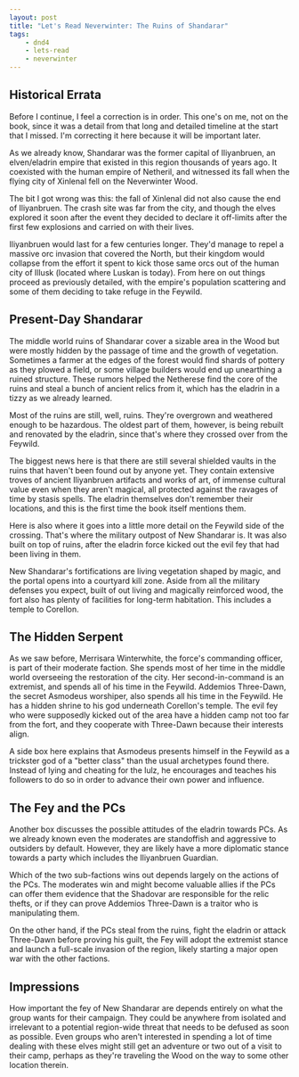 ```yaml
---
layout: post
title: "Let's Read Neverwinter: The Ruins of Shandarar"
tags:
    - dnd4
    - lets-read
    - neverwinter
---
```


## Historical Errata

Before I continue, I feel a correction is in order. This one's on me, not on the
book, since it was a detail from that long and detailed timeline at the start
that I missed. I'm correcting it here because it will be important later.

As we already know, Shandarar was the former capital of Iliyanbruen, an
elven/eladrin empire that existed in this region thousands of years ago. It
coexisted with the human empire of Netheril, and witnessed its fall when the
flying city of Xinlenal fell on the Neverwinter Wood.

The bit I got wrong was this: the fall of Xinlenal did not also cause the end of
Iliyanbruen. The crash site was far from the city, and though the elves explored
it soon after the event they decided to declare it off-limits after the first
few explosions and carried on with their lives.

Iliyanbruen would last for a few centuries longer. They'd manage to repel a
massive orc invasion that covered the North, but their kingdom would collapse
from the effort it spent to kick those same orcs out of the human city of Illusk
(located where Luskan is today). From here on out things proceed as previously
detailed, with the empire's population scattering and some of them deciding to
take refuge in the Feywild.

## Present-Day Shandarar

The middle world ruins of Shandarar cover a sizable area in the Wood but were
mostly hidden by the passage of time and the growth of vegetation. Sometimes a
farmer at the edges of the forest would find shards of pottery as they plowed a
field, or some village builders would end up unearthing a ruined
structure. These rumors helped the Netherese find the core of the ruins and
steal a bunch of ancient relics from it, which has the eladrin in a tizzy as we
already learned.

Most of the ruins are still, well, ruins. They're overgrown and weathered enough
to be hazardous. The oldest part of them, however, is being rebuilt and
renovated by the eladrin, since that's where they crossed over from the Feywild.

The biggest news here is that there are still several shielded vaults in the
ruins that haven't been found out by anyone yet. They contain extensive troves
of ancient Iliyanbruen artifacts and works of art, of immense cultural value
even when they aren't magical, all protected against the ravages of time by
stasis spells. The eladrin themselves don't remember their locations, and this
is the first time the book itself mentions them.

Here is also where it goes into a little more detail on the Feywild side of the
crossing. That's where the military outpost of New Shandarar is. It was also
built on top of ruins, after the eladrin force kicked out the evil fey that had
been living in them.

New Shandarar's fortifications are living vegetation shaped by magic, and the
portal opens into a courtyard kill zone. Aside from all the military defenses
you expect, built of out living and magically reinforced wood, the fort also has
plenty of facilities for long-term habitation. This includes a temple to
Corellon.

## The Hidden Serpent

As we saw before, Merrisara Winterwhite, the force's commanding officer, is part
of their moderate faction. She spends most of her time in the middle world
overseeing the restoration of the city. Her second-in-command is an extremist,
and spends all of his time in the Feywild. Addemios Three-Dawn, the secret
Asmodeus worshiper, also spends all his time in the Feywild. He has a hidden
shrine to his god underneath Corellon's temple. The evil fey who were
supposedly kicked out of the area have a hidden camp not too far from the fort,
and they cooperate with Three-Dawn because their interests align.

A side box here explains that Asmodeus presents himself in the Feywild as a
trickster god of a "better class" than the usual archetypes found there. Instead
of lying and cheating for the lulz, he encourages and teaches his followers to
do so in order to advance their own power and influence.

## The Fey and the PCs

Another box discusses the possible attitudes of the eladrin towards PCs. As we
already known even the moderates are standoffish and aggressive to outsiders by
default. However, they are likely have a more diplomatic stance towards a party
which includes the Iliyanbruen Guardian.

Which of the two sub-factions wins out depends largely on the actions of the
PCs. The moderates win and might become valuable allies if the PCs can offer
them evidence that the Shadovar are responsible for the relic thefts, or if they
can prove Addemios Three-Dawn is a traitor who is manipulating them.

On the other hand, if the PCs steal from the ruins, fight the eladrin or attack
Three-Dawn before proving his guilt, the Fey will adopt the extremist stance and
launch a full-scale invasion of the region, likely starting a major open war
with the other factions.

## Impressions

How important the fey of New Shandarar are depends entirely on what the group
wants for their campaign. They could be anywhere from isolated and irrelevant to
a potential region-wide threat that needs to be defused as soon as
possible. Even groups who aren't interested in spending a lot of time dealing
with these elves might still get an adventure or two out of a visit to their
camp, perhaps as they're traveling the Wood on the way to some other location
therein.
